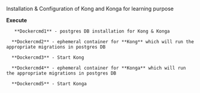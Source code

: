Installation & Configuration of Kong and Konga for learning purpose

**Execute**

       **Dockercmd1** - postgres DB installation for Kong & Konga

      **Dockercmd2** - ephemeral container for **Kong** which will run the appropriate migrations in postgres DB

      **Dockercmd3** - Start Kong

      **Dockercmd4** - ephemeral container for **Konga** which will run the appropriate migrations in postgres DB

      **Dockercmd5** - Start Konga
